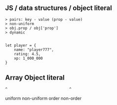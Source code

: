   ## JS / data structures / object literal

    > pairs: key - value (prop - value)
    > non-uniform
    > obj.prop / obj['prop']
    > dynamic


    let player = {
        name: "player777",
        rating: 4.5,
        xp: 1_000_000
    }





## Array       <vs>      Object literal
    ^                            ^
  uniform                    non-uniform
  order                      non-order